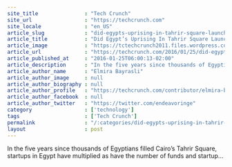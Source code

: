 ```yaml
---
site_title               : "Tech Crunch"
site_url                 : "https://techcrunch.com"
site_locale              : "en_US"
article_slug             : "did-egypts-uprising-in-tahrir-square-launch-a-startup-revolution"
article_title            : "Did Egypt’s Uprising In Tahrir Square Launch A Startup Revolution?"
article_image            : "https://tctechcrunch2011.files.wordpress.com/2016/01/5405050125_d1e2aea52c_b.jpg?w=764&h=400&crop=1"
article_url              : "https://techcrunch.com/2016/01/25/did-egypts-uprising-in-tahrir-square-launch-a-startup-revolution/"
article_published_at     : "2016-01-25T06:00:13-02:00"
article_description      : "In the five years since thousands of Egyptians filled Cairo’s Tahrir Square, startups in Egypt have multiplied as have the number of funds and startup..."
article_author_name      : "Elmira Bayrasli"
article_author_image     : null
article_author_biography : null
article_author_profile   : "https://techcrunch.com/contributor/elmira-bayrasli/"
article_author_facebook  : null
article_author_twitter   : "https://twitter.com/endeavoringe"
category                 : ['technology']
tags                     : ['Tech Crunch']
permalink                : "/:categories/did-egypts-uprising-in-tahrir-square-launch-a-startup-revolution/"
layout                   : post
---
```


In the five years since thousands of Egyptians filled Cairo’s Tahrir Square, startups in Egypt have multiplied as have the number of funds and startup...
